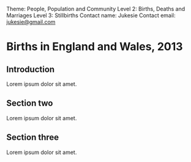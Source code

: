 Theme: People, Population and Community
Level 2: Births, Deaths and Marriages
Level 3: Stillbirths
Contact name: Jukesie
Contact email: jukesie@gmail.com

# Births in England and Wales, 2013

## Introduction

Lorem ipsum dolor sit amet.

## Section two

Lorem ipsum dolor sit amet.

## Section three

Lorem ipsum dolor sit amet.